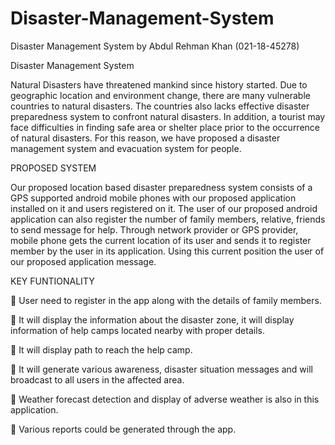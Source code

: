 # Disaster-Management-System
Disaster Management System by Abdul Rehman Khan (021-18-45278)


Disaster Management System 
 
Natural Disasters have threatened mankind since history started. Due to geographic location and environment change, there are many vulnerable countries to natural disasters. The countries also lacks effective disaster preparedness system to confront natural disasters. In addition, a tourist may face difficulties in finding safe area or shelter place prior to the occurrence of natural disasters. For this reason, we have proposed a disaster management system and evacuation system for people. 
 
PROPOSED SYSTEM 
 
Our proposed location based disaster preparedness system consists of a GPS supported android mobile phones with our proposed application installed on it and users registered on it. The user of our proposed android application can also register the number of family members, relative, friends to send message for help. Through network provider or GPS provider, mobile phone gets the current location of its user and sends it to register member by the user in its application. Using this current position the user of our proposed application message.  
 
KEY FUNTIONALITY 
 
 User need to register in the app along with the details of family members.  
 
 It will display the information about the disaster zone, it will display information of help camps located nearby with proper details.  
 
 It will display path to reach the help camp.  
 
 It will generate various awareness, disaster situation messages and will broadcast to all users in the affected area. 
 
 Weather forecast detection and display of adverse weather is also in this application. 
 
 Various reports could be generated through the app. 
